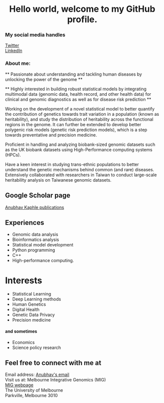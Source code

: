 <h1 align="center">Hello world, welcome to my GitHub profile.

### My social media handles
<a href="https://twitter.com/KaphleAnubhav" > Twitter </a>  <br>
<a href="https://www.linkedin.com/in/anubhavkaphle00001/" > LinkedIn </a> 


### About me:
** Passionate about understanding and tackling human diseases by unlocking the power of the genome **

** Highly interested in building robust statistical models by integrating multimodal data (genomic data, health record, and other health data) for clinical and genomic diagnostics as well as for disease risk prediction **

Working on the development of a novel statistical model to better quantify the contribution of genetics towards trait variation in a population (known as heritability), and study the distribution of heritability across the functional regions in the genome. It can further be extended to develop better polygenic risk models (genetic risk prediction models), which is a step towards preventative and precision medicine.

Proficient in handling and analyzing biobank-sized genomic datasets such as the UK biobank datasets using High-Performance computing systems (HPCs).

Have a keen interest in studying trans-ethnic populations to better understand the genetic mechanisms behind common (and rare) diseases. Extensively collaborated with researchers in Taiwan to conduct large-scale heritability analysis on Taiwanese genomic datasets.


## Google Scholar page
<a href="https://scholar.google.co.in/citations?user=B2vwpDoAAAAJ&hl=en" > Anubhav Kaphle publications </a>

## Experiences
- Genomic data analysis
- Bioinformatics analysis 
- Statistical model development
- Python programming
- C++
- High-performance computing.

# Interests
- Statistical Learning
- Deep Learning methods
- Human Genetics
- Digital Health
- Genetic Data Privacy
- Precision medicine

#### and sometimes 
- Economics
- Science policy research

## Feel free to connect with me at 
Email address: <a href="mailto:anubhavkaphle@gmail.com">Anubhav's email</a> <br>
Visit us at: Melbourne Integrative Genomics (MIG)<br>
<a href="https://sites.research.unimelb.edu.au/integrative-genomics/MIG-home" > MIG webpage </a> <br>
The University of Melbourne <br>
Parkville, Melbourne 3010 <br>
